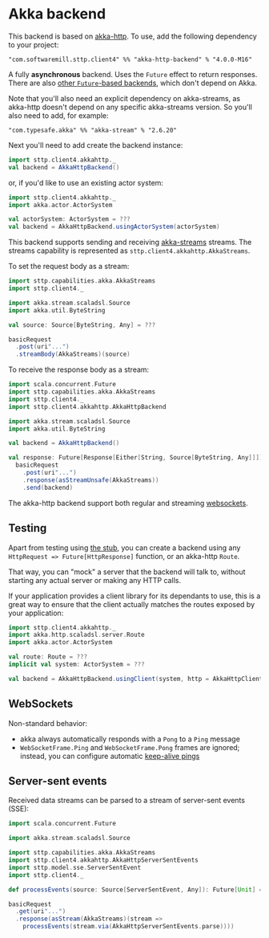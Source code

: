 # Akka backend

This backend is based on [akka-http](http://doc.akka.io/docs/akka-http/current/scala/http/). To use, add the following dependency to your project:

```
"com.softwaremill.sttp.client4" %% "akka-http-backend" % "4.0.0-M16"
```

A fully **asynchronous** backend. Uses the `Future` effect to return responses. There are also [other `Future`-based backends](future.md), which don't depend on Akka. 

Note that you'll also need an explicit dependency on akka-streams, as akka-http doesn't depend on any specific akka-streams version. So you'll also need to add, for example:

```
"com.typesafe.akka" %% "akka-stream" % "2.6.20"
```

Next you'll need to add create the backend instance:

```scala
import sttp.client4.akkahttp._
val backend = AkkaHttpBackend()
```

or, if you'd like to use an existing actor system:

```scala
import sttp.client4.akkahttp._
import akka.actor.ActorSystem

val actorSystem: ActorSystem = ???
val backend = AkkaHttpBackend.usingActorSystem(actorSystem)
```

This backend supports sending and receiving [akka-streams](http://doc.akka.io/docs/akka/current/scala/stream/index.html) streams. The streams capability is represented as `sttp.client4.akkahttp.AkkaStreams`.

To set the request body as a stream:

```scala
import sttp.capabilities.akka.AkkaStreams
import sttp.client4._

import akka.stream.scaladsl.Source
import akka.util.ByteString

val source: Source[ByteString, Any] = ???

basicRequest
  .post(uri"...")
  .streamBody(AkkaStreams)(source)
```

To receive the response body as a stream:

```scala
import scala.concurrent.Future
import sttp.capabilities.akka.AkkaStreams
import sttp.client4._
import sttp.client4.akkahttp.AkkaHttpBackend

import akka.stream.scaladsl.Source
import akka.util.ByteString

val backend = AkkaHttpBackend()

val response: Future[Response[Either[String, Source[ByteString, Any]]]] =
  basicRequest
    .post(uri"...")
    .response(asStreamUnsafe(AkkaStreams))
    .send(backend)
```

The akka-http backend support both regular and streaming [websockets](../websockets.md).

## Testing

Apart from testing using [the stub](../testing.md), you can create a backend using any `HttpRequest => Future[HttpResponse]` function, or an akka-http `Route`.

That way, you can "mock" a server that the backend will talk to, without starting any actual server or making any HTTP calls.

If your application provides a client library for its dependants to use, this is a great way to ensure that the client actually matches the routes exposed by your application:

```scala
import sttp.client4.akkahttp._
import akka.http.scaladsl.server.Route
import akka.actor.ActorSystem

val route: Route = ???
implicit val system: ActorSystem = ???

val backend = AkkaHttpBackend.usingClient(system, http = AkkaHttpClient.stubFromRoute(route))
```

## WebSockets

Non-standard behavior:

* akka always automatically responds with a `Pong` to a `Ping` message
* `WebSocketFrame.Ping` and `WebSocketFrame.Pong` frames are ignored; instead, you can configure automatic [keep-alive pings](https://doc.akka.io/docs/akka-http/current/client-side/websocket-support.html#automatic-keep-alive-ping-support)

## Server-sent events

Received data streams can be parsed to a stream of server-sent events (SSE):

```scala
import scala.concurrent.Future

import akka.stream.scaladsl.Source

import sttp.capabilities.akka.AkkaStreams
import sttp.client4.akkahttp.AkkaHttpServerSentEvents
import sttp.model.sse.ServerSentEvent
import sttp.client4._

def processEvents(source: Source[ServerSentEvent, Any]): Future[Unit] = ???

basicRequest
  .get(uri"...")
  .response(asStream(AkkaStreams)(stream => 
    processEvents(stream.via(AkkaHttpServerSentEvents.parse))))
```
